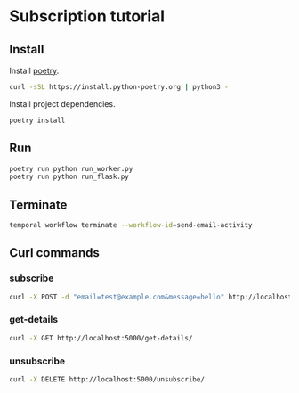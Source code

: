 # Subscription tutorial

## Install

Install [poetry](https://python-poetry.org/docs/).

```bash
curl -sSL https://install.python-poetry.org | python3 -
```

Install project dependencies.

```bash
poetry install
```

## Run

```python
poetry run python run_worker.py
poetry run python run_flask.py
```

## Terminate

```bash
temporal workflow terminate --workflow-id=send-email-activity
```

## Curl commands

### subscribe

```bash
curl -X POST -d "email=test@example.com&message=hello" http://localhost:5000/subscribe/
```

### get-details

```bash
curl -X GET http://localhost:5000/get-details/
```

### unsubscribe

```bash
curl -X DELETE http://localhost:5000/unsubscribe/
```
